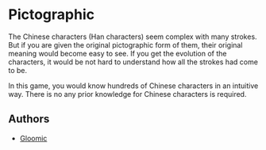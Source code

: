 # Pictographic

The Chinese characters (Han characters) seem complex with many strokes. But if you are given the original pictographic form of them, their original meaning would become easy to see. If you get the evolution of the characters, it would be not hard to understand how all the strokes had come to be. 

In this game, you would know hundreds of Chinese characters in an intuitive way. There is no any prior knowledge for Chinese characters is required.

## Authors

- [Gloomic](https://github.com/gloomic)

